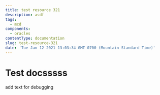 ```yaml
---
title: test resource 321
description: asdf
tags:
  - mcd
components:
  - oracles
contentType: documentation
slug: test-resource-321
date: 'Tue Jan 12 2021 13:03:34 GMT-0700 (Mountain Standard Time)'
---
```

# Test docsssss

add text for debugging
